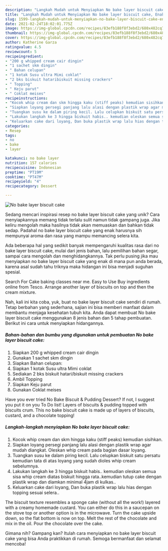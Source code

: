```yaml
---
description: "Langkah Mudah untuk Menyiapkan No bake layer biscuit cake, Enak Banget"
title: "Langkah Mudah untuk Menyiapkan No bake layer biscuit cake, Enak Banget"
slug: 1599-langkah-mudah-untuk-menyiapkan-no-bake-layer-biscuit-cake-enak-banget
date: 2021-02-24T18:02:01.775Z
image: https://img-global.cpcdn.com/recipes/83efb188f8f3ebd2/680x482cq70/no-bake-layer-biscuit-cake-foto-resep-utama.jpg
thumbnail: https://img-global.cpcdn.com/recipes/83efb188f8f3ebd2/680x482cq70/no-bake-layer-biscuit-cake-foto-resep-utama.jpg
cover: https://img-global.cpcdn.com/recipes/83efb188f8f3ebd2/680x482cq70/no-bake-layer-biscuit-cake-foto-resep-utama.jpg
author: Katherine Garza
ratingvalue: 4.5
reviewcount: 5
recipeingredient:
- "200 g whipped cream cair dingin"
- "1 sachet skm dingin"
- " Bahan celupan"
- "1 kotak Susu ultra Mimi coklat"
- "2 bks biskuit hataribiskuit missing crackers"
- " Topping"
- " Keju parut"
- " Coklat meises"
recipeinstructions:
- "Kocok whip cream dan skm hingga kaku (stiff peaks) kemudian sisihkan."
- "Siapkan loyang persegi panjang lalu alasi dengan plastik wrap agar mudah diangkat. Oleskan whip cream pada bagian dasar loyang."
- "Tuangkan susu ke dalam piring kecil. Lalu celupkan biskuit satu persatu kemudian tata di atas loyang yang sudah dioles whip cream sebelumnya."
- "Lakukan langkah ke 3 hingga biskuit habis.. kemudian oleskan semua sisa whip cream diatas biskuit hingga rata..kemudian tutup cake dengan plastik wrap dan diamkan minimal 4jam di kulkas.."
- "Keluarkan cake dari loyang, Dan buka plastik wrap lalu hias dengan topping sesuai selera.."
categories:
- Resep
tags:
- no
- bake
- layer

katakunci: no bake layer 
nutrition: 157 calories
recipecuisine: Indonesian
preptime: "PT19M"
cooktime: "PT47M"
recipeyield: "4"
recipecategory: Dessert

---
```



![No bake layer biscuit cake](https://img-global.cpcdn.com/recipes/83efb188f8f3ebd2/680x482cq70/no-bake-layer-biscuit-cake-foto-resep-utama.jpg)

Sedang mencari inspirasi resep no bake layer biscuit cake yang unik? Cara menyiapkannya memang tidak terlalu sulit namun tidak gampang juga. Jika keliru mengolah maka hasilnya tidak akan memuaskan dan bahkan tidak sedap. Padahal no bake layer biscuit cake yang enak harusnya sih mempunyai aroma dan rasa yang mampu memancing selera kita.

Ada beberapa hal yang sedikit banyak mempengaruhi kualitas rasa dari no bake layer biscuit cake, mulai dari jenis bahan, lalu pemilihan bahan segar, sampai cara mengolah dan menghidangkannya. Tak perlu pusing jika mau menyiapkan no bake layer biscuit cake yang enak di mana pun anda berada, karena asal sudah tahu triknya maka hidangan ini bisa menjadi suguhan spesial.

Search For Cake baking classes near me. Easy to Use Buy ingredients online from Tesco. Arrange another layer of biscuits on top and then the cream mixture.


Nah, kali ini kita coba, yuk, buat no bake layer biscuit cake sendiri di rumah. Tetap berbahan yang sederhana, sajian ini bisa memberi manfaat dalam membantu menjaga kesehatan tubuh kita. Anda dapat membuat No bake layer biscuit cake menggunakan 8 jenis bahan dan 5 tahap pembuatan. Berikut ini cara untuk menyiapkan hidangannya.

<!--inarticleads1-->

##### Bahan-bahan dan bumbu yang digunakan untuk pembuatan No bake layer biscuit cake:

1. Siapkan 200 g whipped cream cair dingin
1. Gunakan 1 sachet skm dingin
1. Siapkan  Bahan celupan:
1. Siapkan 1 kotak Susu ultra Mimi coklat
1. Sediakan 2 bks biskuit hatari/biskuit missing crackers
1. Ambil  Topping
1. Siapkan  Keju parut
1. Gunakan  Coklat meises


Have you ever tried No Bake Biscuit &amp; Pudding Dessert? If not, I suggest you put it on you To Do list! Layers of biscuits &amp; pudding topped with biscuits crum. This no bake biscuit cake is made up of layers of biscuits, custard, and a chocolate topping! 

<!--inarticleads2-->

##### Langkah-langkah menyiapkan No bake layer biscuit cake:

1. Kocok whip cream dan skm hingga kaku (stiff peaks) kemudian sisihkan.
1. Siapkan loyang persegi panjang lalu alasi dengan plastik wrap agar mudah diangkat. Oleskan whip cream pada bagian dasar loyang.
1. Tuangkan susu ke dalam piring kecil. Lalu celupkan biskuit satu persatu kemudian tata di atas loyang yang sudah dioles whip cream sebelumnya.
1. Lakukan langkah ke 3 hingga biskuit habis.. kemudian oleskan semua sisa whip cream diatas biskuit hingga rata..kemudian tutup cake dengan plastik wrap dan diamkan minimal 4jam di kulkas..
1. Keluarkan cake dari loyang, Dan buka plastik wrap lalu hias dengan topping sesuai selera..


The biscuit texture resembles a sponge cake (without all the work!) layered with a creamy homemade custard. You can either do this in a saucepan on the stove top or another option is in the microwave. Turn the cake upside down, so the flat bottom is now on top. Melt the rest of the chocolate and mix in the oil. Pour the chocolate over the cake. 

Gimana nih? Gampang kan? Itulah cara menyiapkan no bake layer biscuit cake yang bisa Anda praktikkan di rumah. Semoga bermanfaat dan selamat mencoba!
